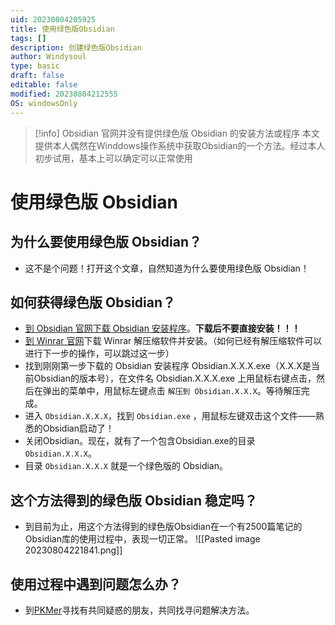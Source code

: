```yaml
---
uid: 20230804205925
title: 使用绿色版Obsidian
tags: []
description: 创建绿色版Obsidian
author: Windysoul
type: basic
draft: false
editable: false
modified: 20230804212555
OS: windowsOnly
---
```


>[!info] Obsidian 官网并没有提供绿色版 Obsidian 的安装方法或程序
>本文提供本人偶然在Winddows操作系统中获取Obsidian的一个方法。经过本人初步试用，基本上可以确定可以正常使用

# 使用绿色版 Obsidian


## 为什么要使用绿色版 Obsidian？

- 这不是个问题！打开这个文章，自然知道为什么要使用绿色版 Obsidian！

## 如何获得绿色版 Obsidian？

- [到 Obsidian 官网下载 Obsidian 安装程序](https://obsidian.md/download)。**下载后不要直接安装！！！**
- [到 Winrar 官网](http://www.winrar.com.cn/)下载 Winrar 解压缩软件并安装。（如何已经有解压缩软件可以进行下一步的操作，可以跳过这一步）
- 找到刚刚第一步下载的 Obsidian 安装程序 Obsidian.X.X.X.exe（X.X.X是当前Obsidian的版本号），在文件名 Obsidian.X.X.X.exe 上用鼠标右键点击，然后在弹出的菜单中，用鼠标左键点击 `解压到 Obsidian.X.X.X`。等待解压完成。
- 进入 `Obsidian.X.X.X`，找到 `Obsidian.exe` ，用鼠标左键双击这个文件——熟悉的Obsidian启动了！
- 关闭Obsidian。现在，就有了一个包含Obsidian.exe的目录 `Obsidian.X.X.X`。
-  目录 `Obsidian.X.X.X` 就是一个绿色版的 Obsidian。 

## 这个方法得到的绿色版 Obsidian 稳定吗？

- 到目前为止，用这个方法得到的绿色版Obsidian在一个有2500篇笔记的Obsidian库的使用过程中，表现一切正常。
![[Pasted image 20230804221841.png]]
## 使用过程中遇到问题怎么办？

- 到[PKMer](https://pkmer.cn/)寻找有共同疑惑的朋友，共同找寻问题解决方法。